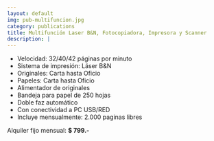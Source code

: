 ```yaml
---
layout: default
img: pub-multifuncion.jpg
category: publications
title: Multifunción Laser B&N, Fotocopiadora, Impresora y Scanner
description: |
---
```

* Velocidad: 32/40/42 páginas por minuto
* Sistema de impresión: Láser B&N
* Originales: Carta hasta Oficio
* Papeles: Carta hasta Oficio
* Alimentador de originales
* Bandeja para papel de 250 hojas 
* Doble faz automático 
* Con conectividad a PC USB/RED
* Incluye mensualmente: 2.000 paginas libres

Alquiler fijo mensual: **$ 799.-**
